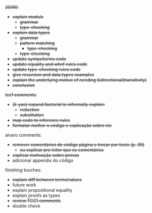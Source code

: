 ~~20/80~~:
- ~~explain module~~
  - ~~grammar~~
  - ~~type-checking~~
- ~~explain data types~~
  - ~~grammar~~
  - ~~pattern matching~~
    - ~~type-checking~~
  - ~~type-checking~~
- ~~update syntax/terms code~~
- ~~update equality and whnf rules code~~
- ~~update type-checking rules code~~
- ~~give recursion and data types examples~~
- ~~explain the underlying motive of needing bidirectional(transitivity)~~
- ~~conclusion~~

~~tcc1 comments~~:
- ~~(li-yao) expand factorial to informally explain:~~
  - ~~reduction~~
  - ~~substitution~~
- ~~map code to inference rules~~
- ~~formatar melhor o código e explicação sobre ele~~

alvaro comments:
- ~~remover comentários de código página e trocar por texto (p. 39)~~
  - ~~ou explicar pro leitor que os comentários~~
- ~~explicar motivação sobre provas~~
- adicionar appendix do código

finishing touches:
- ~~explain diff between terms/values~~
- future work
- explain propositional equality
- explain proofs as types
- ~~review TCC1 comments~~
- double check

